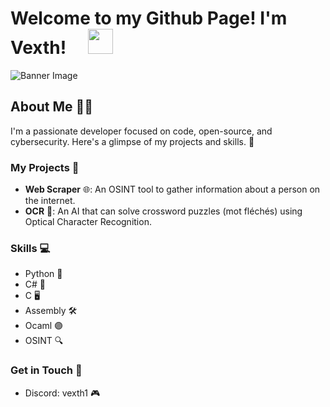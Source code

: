 # Welcome to my Github Page! I'm Vexth! &emsp;<img src="https://github.com/TheDudeThatCode/TheDudeThatCode/blob/master/Assets/Hi.gif" width="40px">

![Banner Image]() 

## About Me 👨‍💻

I'm a passionate developer focused on code, open-source, and cybersecurity. Here's a glimpse of my projects and skills. 🚀

### My Projects 🔧

- **Web Scraper** 🌐: An OSINT tool to gather information about a person on the internet.
- **OCR** 🧠: An AI that can solve crossword puzzles (mot fléchés) using Optical Character Recognition.

### Skills 💻
- Python 🐍
- C# 🔧
- C 🖥️
- Assembly 🛠️
- Ocaml 🟣
- OSINT 🔍

### Get in Touch 📩
- Discord: vexth1 🎮
